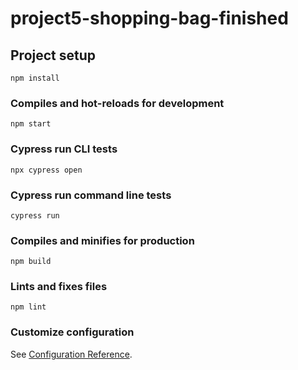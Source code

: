 # project5-shopping-bag-finished

## Project setup
```
npm install
```

### Compiles and hot-reloads for development
```
npm start
```

### Cypress run CLI tests
```
npx cypress open

```
### Cypress run command line tests
```
cypress run
```

### Compiles and minifies for production
```
npm build
```

### Lints and fixes files
```
npm lint
```

### Customize configuration
See [Configuration Reference](https://cli.vuejs.org/config/).

